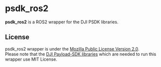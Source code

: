 # psdk_ros2

**psdk_ros2** is a ROS2 wrapper for the DJI PSDK libraries. 

##

## License

psdk_ros2 wrapper is under the [Mozilla Public License Version 2.0](https://github.com/umdlife/psdk_ros2/blob/feat/open-source-prep/LICENSE.md). \
Please note that the [DJI Payload-SDK libraries](https://github.com/dji-sdk/Payload-SDK) which are needed to run this wrapper use MIT License. 
